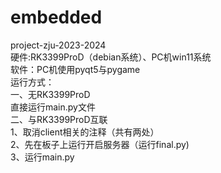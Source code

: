 # embedded
project-zju-2023-2024  
硬件:RK3399ProD（debian系统）、PC机win11系统  
软件：PC机使用pyqt5与pygame  
运行方式：  
一、无RK3399ProD  
直接运行main.py文件  
二、与RK3399ProD互联  
1、取消client相关的注释（共有两处）  
2、先在板子上运行开启服务器（运行final.py)  
3、运行main.py  
